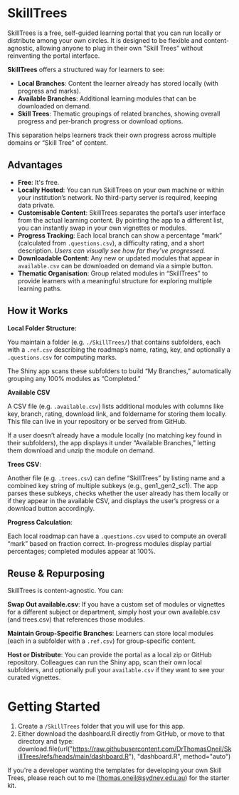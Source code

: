 # SkillTrees

SkillTrees is a free, self-guided learning portal that you can run locally or distribute among your own circles. It is designed to be flexible and content-agnostic, allowing anyone to plug in their own "Skill Trees" without reinventing the portal interface.

**SkillTrees** offers a structured way for learners to see:

- **Local Branches**: Content the learner already has stored locally (with progress and marks). 
- **Available Branches**: Additional learning modules that can be downloaded on demand. 
- **Skill Trees**: Thematic groupings of related branches, showing overall progress and per-branch progress or download options.  

This separation helps learners track their own progress across multiple domains or “Skill Tree” of content.

## Advantages 

- **Free**: It's free.  
- **Locally Hosted**: You can run SkillTrees on your own machine or within your institution’s network. No third-party server is required, keeping data private. 
- **Customisable Content**: SkillTrees separates the portal’s user interface from the actual learning content. By pointing the app to a different list, you can instantly swap in your own vignettes or modules. 
- **Progress Tracking**: Each local branch can show a percentage “mark” (calculated from `.questions.csv`), a difficulty rating, and a short description. *Users can visually see how far they’ve progressed.* 
- **Downloadable Content**: Any new or updated modules that appear in `available.csv` can be downloaded on demand via a simple button.   
- **Thematic Organisation**: Group related modules in “SkillTrees” to provide learners with a meaningful structure for exploring multiple learning paths.  

## How it Works

**Local Folder Structure:**

You maintain a folder (e.g. `./SkillTrees/`) that contains subfolders, each with a `.ref.csv` describing the roadmap’s name, rating, key, and optionally a `.questions.csv` for computing marks.

The Shiny app scans these subfolders to build “My Branches,” automatically grouping any 100% modules as “Completed.”

**Available CSV**

A CSV file (e.g. `.available.csv`) lists additional modules with columns like key, branch, rating, download link, and foldername for storing them locally. This file can live in your repository or be served from GitHub.

If a user doesn’t already have a module locally (no matching key found in their subfolders), the app displays it under “Available Branches,” letting them download and unzip the module on demand.

**Trees CSV**:

Another file (e.g. `.trees.csv`) can define “SkillTrees” by listing name and a combined key string of multiple subkeys (e.g., gen1_gen2_sc1). The app parses these subkeys, checks whether the user already has them locally or if they appear in the available CSV, and displays the user’s progress or a download button accordingly.

**Progress Calculation**:

Each local roadmap can have a `.questions.csv` used to compute an overall “mark” based on fraction correct. In-progress modules display partial percentages; completed modules appear at 100%.

## Reuse & Repurposing

SkillTrees is content-agnostic. You can:

**Swap Out available.csv**: If you have a custom set of modules or vignettes for a different subject or department, simply host your own available.csv (and trees.csv) that references those modules.

**Maintain Group-Specific Branches**: Learners can store local modules (each in a subfolder with a `.ref.csv`) for group-specific content.

**Host or Distribute**: You can provide the portal as a local zip or GitHub repository. Colleagues can run the Shiny app, scan their own local subfolders, and optionally pull your `available.csv` if they want to see your curated vignettes.

# Getting Started

1. Create a `/SkillTrees` folder that you will use for this app. 
2. Either download the dashboard.R directly from GitHub, or move to that directory and type:  
download.file(url("https://raw.githubusercontent.com/DrThomasOneil/SkillTrees/refs/heads/main/dashboard.R"), "dashboard.R", method="auto")

If you're a developer wanting the templates for developing your own Skill Trees, please reach out to me (thomas.oneil@sydney.edu.au) for the starter kit. 




